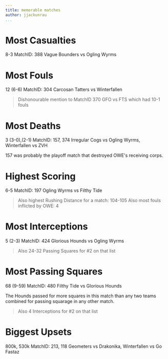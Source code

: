 ```yaml
---
title: memorable matches
author: jjackunrau
...
```


# Most Casualties

8-3
MatchID: 388
Vague Bounders vs Ogling Wyrms


# Most Fouls

12 (6-6)
MatchID: 304
Carcosan Tatters vs Winterfallen

> Dishonourable mention to MatchID 370 GFO vs FTS which had 10-1 fouls


# Most Deaths

3 (3-0),(2-1)
MatchID: 157, 374
Irregular Cogs vs Ogling Wyrms, Winterfallen vs ZVH

157 was probably the playoff match that destroyed OWE's receiving corps.

# Highest Scoring

6-5
MatchID: 197
Ogling Wyrms vs Filthy Tide

> Also highest Rushing Distance for a match: 104-105
> Also most fouls inflicted by OWE: 4

# Most Interceptions

5 (2-3)
MatchID: 424
Glorious Hounds vs Ogling Wyrms

> Also 24-32 Passing Squares for #2 on that list

# Most Passing Squares

68 (9-59)
MatchID: 480
Filthy Tide vs Glorious Hounds

The Hounds passed for more squares in this match than any two teams combined for passing squarage in any other match.

> Also 4 Interceptions for #2 on that list

# Biggest Upsets

800k, 530k
MatchID: 213, 118
Geometers vs Drakonika, Winterfallen vs Go Fastaz